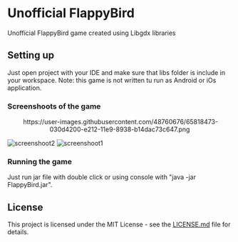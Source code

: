 # Unofficial FlappyBird

Unofficial FlappyBird game created using Libgdx libraries

## Setting up

Just open project with your IDE and make sure that libs folder is include in your workspace. 
Note: this game is not written tu run as Android or iOs application.

### Screenshoots of the game


<p align="center">
  <img> https://user-images.githubusercontent.com/48760676/65818473-030d4200-e212-11e9-8938-b14dac73c647.png </img>
</p>

![screenshoot2]()
![screenshoot1](https://user-images.githubusercontent.com/48760676/65818474-030d4200-e212-11e9-997b-9dfe56e5849a.png)

### Running the game

Just run jar file with double click or using console with "java -jar FlappyBird.jar".

## License

This project is licensed under the MIT License - see the [LICENSE.md](LICENSE.md) file for details.
